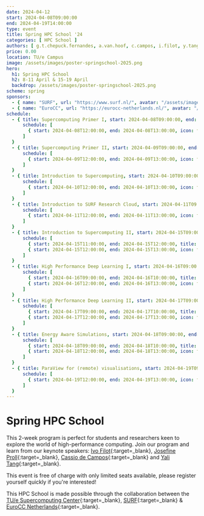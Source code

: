 ```yaml
---
date: 2024-04-12
start: 2024-04-08T09:00:00
end: 2024-04-19T14:00:00
type: event
title: Spring HPC School '24
categories: [ HPC School ]
authors: [ g.t.chepuck.fernandes, a.van.hoof, c.campos, i.filot, y.tang, j.proll ]
price: 0.00
location: TU/e Campus
image: /assets/images/poster-springschool-2025.png
hero:
  h1: Spring HPC School
  h2: 8-11 April & 15-19 April
  backdrop: /assets/images/poster-springschool-2025.png
scheme: spring
sponsors:
  - { name: "SURF", url: "https://www.surf.nl/", avatar: "/assets/images/logo/surf.svg" }
  - { name: "EuroCC", url: "https://eurocc-netherlands.nl/", avatar: "/assets/images/logo/eurocc.svg" }
schedule:
  - { title: Supercomputing Primer I, start: 2024-04-08T09:00:00, end: 2024-04-08T14:00:00, location: Neuron 0.246, authors: [ g.t.chepuck.fernandes, a.van.hoof ],
      schedule: [
        { start: 2024-04-08T12:00:00, end: 2024-04-08T13:00:00, icon: food-fork-drink, title: Lunch },
      ]
  }
  - { title: Supercomputing Primer II, start: 2024-04-09T09:00:00, end: 2024-04-09T14:00:00, location: Neuron 0.262, authors: [ g.t.chepuck.fernandes, a.van.hoof ],
      schedule: [
        { start: 2024-04-09T12:00:00, end: 2024-04-09T13:00:00, icon: food-fork-drink, title: Lunch },
      ]
  }
  - { title: Introduction to Supercomputing, start: 2024-04-10T09:00:00, end: 2024-04-10T14:00:00, location: Neuron 0.262,
      schedule: [
        { start: 2024-04-10T12:00:00, end: 2024-04-10T13:00:00, icon: food-fork-drink, title: Lunch },
      ]
  }
  - { title: Introduction to SURF Research Cloud, start: 2024-04-11T09:00:00, end: 2024-04-11T14:00:00, location: Neuron 0.262, authors: [ ],
      schedule: [
        { start: 2024-04-11T12:00:00, end: 2024-04-11T13:00:00, icon: food-fork-drink, title: Lunch },
      ]
  }
  - { title: Introduction to Supercomputing II, start: 2024-04-15T09:00:00, end: 2024-04-15T14:00:00, location: Neuron 0.266, authors: [ ],
      schedule: [
        { start: 2024-04-15T11:00:00, end: 2024-04-15T12:00:00, title: "Keynote: Josefine Proll", authors: [ j.proll ] },
        { start: 2024-04-15T12:00:00, end: 2024-04-15T13:00:00, icon: food-fork-drink, title: Lunch },
      ]
  }
  - { title: High Performance Deep Learning I, start: 2024-04-16T09:00:00, end: 2024-04-16T14:00:00, location: Luna 1.056, authors: [ ],
      schedule: [
        { start: 2024-04-16T09:00:00, end: 2024-04-16T10:00:00, title: "Keynote: Ivo Filot", authors: [ i.filot ] },
        { start: 2024-04-16T12:00:00, end: 2024-04-16T13:00:00, icon: food-fork-drink, title: Lunch },
      ]
  }
  - { title: High Performance Deep Learning II, start: 2024-04-17T09:00:00, end: 2024-04-17T14:00:00, location: Neuron 0.262, authors: [ ],
      schedule: [
        { start: 2024-04-17T09:00:00, end: 2024-04-17T10:00:00, title: "Keynote: Cassio De Campos", authors: [ c.campos ] },
        { start: 2024-04-17T12:00:00, end: 2024-04-17T13:00:00, icon: food-fork-drink, title: Lunch },
      ]
  }
  - { title: Energy Aware Simulations, start: 2024-04-18T09:00:00, end: 2024-04-18T14:00:00, location: Neuron 0.262, authors: [ ],
      schedule: [
        { start: 2024-04-18T09:00:00, end: 2024-04-18T10:00:00, title: "Keynote: Yali Tang", authors: [ y.tang ] },
        { start: 2024-04-18T12:00:00, end: 2024-04-18T13:00:00, icon: food-fork-drink, title: Lunch },
      ]
  }
  - { title: ParaView for (remote) visualisations, start: 2024-04-19T09:00:00, end: 2024-04-19T14:00:00, location: Neuron 0.266, authors: [ ],
      schedule: [
        { start: 2024-04-19T12:00:00, end: 2024-04-19T13:00:00, icon: food-fork-drink, title: Lunch },
      ]
  }
---
```


# Spring HPC School

This 2-week program is perfect for students and researchers keen to explore the world of high-performance computing. Join our program and learn from our keynote speakers: [Ivo Filot](https://www.tue.nl/en/research/researchers/ivo-filot/){:target=_blank}, [Josefine Proll](https://www.tue.nl/en/research/researchers/josefine-proll/){:target=_blank}, [Cassio de Campos](https://www.tue.nl/en/research/researchers/cassio-de-campos/){:target=_blank} and [Yali Tang](https://www.tue.nl/en/research/researchers/yali-tang/){:target=_blank}.

<!-- more -->

This event is free of charge with only limited seats available, please register yourself quickly if you're interested! 

This HPC School is made possible through the collaboration between the [TU/e Supercomputing Center](https://www.linkedin.com/in/supercomputing/){:target=_blank}, [SURF](https://www.surf.nl){:target=_blank} & [EuroCC Netherlands](https://eurocc-netherlands.nl/nl/){:target=_blank}.
